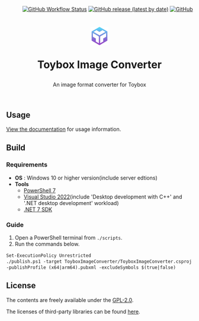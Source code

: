 <p align="right">
<a target="_blank" href="https://github.com/project-toybox/toybox-image-converter/actions"><img alt="GitHub Workflow Status" src="https://img.shields.io/github/workflow/status/project-toybox/toybox-image-converter/Release"></a>
<a target="_blank" href="https://github.com/project-toybox/toybox-image-converter/releases/latest"><img alt="GitHub release (latest by date)" src="https://img.shields.io/github/v/release/project-toybox/toybox-image-converter"></a>
<a target="_blank" href="https://github.com/project-toybox/toybox-image-converter/blob/main/LICENSE"><img alt="GitHub" src="https://img.shields.io/github/license/project-toybox/toybox-image-converter"></a>
</p>

<p align="center">
    <h1 align="center">
        <img src="https://raw.githubusercontent.com/project-toybox/toybox-assets/main/images/toybox-icon.png" width="50" height="50">
        <p>Toybox Image Converter</p>
    </h1>
    <p align="center">An image format converter for Toybox</p>
    <br>
</p>

## Usage
[View the documentation](README.md) for usage information.

## Build
### Requirements
 * __OS__ : Windows 10 or higher version(include server edtions)
 * __Tools__
   * [PowerShell 7](https://github.com/PowerShell/PowerShell)
   * [Visual Studio 2022](https://visualstudio.microsoft.com/)(include 'Desktop development with C++' and '.NET desktop development' workload)
   * [.NET 7 SDK](https://dotnet.microsoft.com/en-us/download)

### Guide
1. Open a PowerShell terminal from `./scripts`.
2. Run the commands below.
```pwsh
Set-ExecutionPolicy Unrestricted
./publish.ps1 -target ToyboxImageConverter/ToyboxImageConverter.csproj -publishProfile (x64|arm64).pubxml -excludeSymbols $(true|false)
```

## License
The contents are freely available under the [GPL-2.0](http://opensource.org/licenses/GPL-2.0).

The licenses of third-party libraries can be found [here](https://github.com/project-toybox/toybox-image-conversion-server/blob/main/docs/THIRD_PARTY_NOTICES.md).
